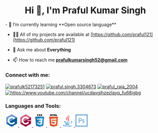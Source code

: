 <h1 align="center">Hi 👋, I'm Praful Kumar Singh</h1>
- 🌱 I’m currently learning **Open source language**

- 👨‍💻 All of my projects are available at [https://github.com/praful121](https://github.com/praful121)

- 💬 Ask me about **Everything**

- 📫 How to reach me **prafulkumarsingh52@gmail.com**

<h3 align="left">Connect with me:</h3>
<p align="left">
<a href="https://twitter.com/prafulk52173251" target="blank"><img align="center" src="https://raw.githubusercontent.com/rahuldkjain/github-profile-readme-generator/master/src/images/icons/Social/twitter.svg" alt="prafulk52173251" height="30" width="40" /></a>
<a href="https://fb.com/praful.singh.3304673" target="blank"><img align="center" src="https://raw.githubusercontent.com/rahuldkjain/github-profile-readme-generator/master/src/images/icons/Social/facebook.svg" alt="praful.singh.3304673" height="30" width="40" /></a>
<a href="https://instagram.com/praful_raja_2004" target="blank"><img align="center" src="https://raw.githubusercontent.com/rahuldkjain/github-profile-readme-generator/master/src/images/icons/Social/instagram.svg" alt="praful_raja_2004" height="30" width="40" /></a>
<a href="https://www.youtube.com/c/https://www.youtube.com/channel/ucdavgjhzezlayq_fu68igbg" target="blank"><img align="center" src="https://raw.githubusercontent.com/rahuldkjain/github-profile-readme-generator/master/src/images/icons/Social/youtube.svg" alt="https://www.youtube.com/channel/ucdavgjhzezlayq_fu68igbg" height="30" width="40" /></a>
</p>

<h3 align="left">Languages and Tools:</h3>
<p align="left"> <a href="https://www.cprogramming.com/" target="_blank"> <img src="https://raw.githubusercontent.com/devicons/devicon/master/icons/c/c-original.svg" alt="c" width="40" height="40"/> </a> <a href="https://www.w3schools.com/cpp/" target="_blank"> <img src="https://raw.githubusercontent.com/devicons/devicon/master/icons/cplusplus/cplusplus-original.svg" alt="cplusplus" width="40" height="40"/> </a> <a href="https://www.w3schools.com/css/" target="_blank"> <img src="https://raw.githubusercontent.com/devicons/devicon/master/icons/css3/css3-original-wordmark.svg" alt="css3" width="40" height="40"/> </a> <a href="https://www.w3.org/html/" target="_blank"> <img src="https://raw.githubusercontent.com/devicons/devicon/master/icons/html5/html5-original-wordmark.svg" alt="html5" width="40" height="40"/> </a> <a href="https://www.java.com" target="_blank"> <img src="https://raw.githubusercontent.com/devicons/devicon/master/icons/java/java-original.svg" alt="java" width="40" height="40"/> </a> <a href="https://www.photoshop.com/en" target="_blank"> <img src="https://raw.githubusercontent.com/devicons/devicon/master/icons/photoshop/photoshop-line.svg" alt="photoshop" width="40" height="40"/> </a> </p>
